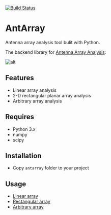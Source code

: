 [![Build Status](https://api.travis-ci.org/rookiepeng/antarray.svg?branch=master)](https://travis-ci.org/rookiepeng/antarray)

# AntArray

Antenna array analysis tool bulit with Python.

The backend library for [Antenna Array Analysis](https://github.com/rookiepeng/antenna-array-analysis):

![alt](https://github.com/rookiepeng/antenna-array-analysis/blob/master/docs/aaa_v1.0.0.gif)

## Features

- Linear array analysis
- 2-D rectangular planar array analysis
- Arbitrary array analysis

## Requires

- Python 3.x
- numpy
- scipy

## Installation

- Copy `antarray` folder to your project

## Usage

- [Linear array](https://github.com/rookiepeng/antarray/blob/master/examples/linear-array.ipynb)
- [Rectangular array](https://github.com/rookiepeng/antarray/blob/master/examples/rectangular-planar-array.ipynb)
- [Arbitrary array](https://github.com/rookiepeng/antarray/blob/master/examples/arbitrary-array.ipynb)
